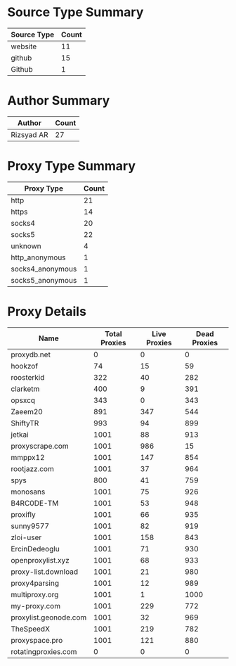 # Source Type Summary

| Source Type | Count |
|-------------|-------|
| website | 11 |
| github | 15 |
| Github | 1 |


# Author Summary

| Author | Count |
|--------|-------|
| Rizsyad AR | 27 |


# Proxy Type Summary

| Proxy Type | Count |
|------------|-------|
| http | 21 |
| https | 14 |
| socks4 | 20 |
| socks5 | 22 |
| unknown | 4 |
| http_anonymous | 1 |
| socks4_anonymous | 1 |
| socks5_anonymous | 1 |


# Proxy Details

| Name | Total Proxies | Live Proxies | Dead Proxies |
|------|---------------|--------------|---------------|
| proxydb.net | 0 | 0 | 0 |
| hookzof | 74 | 15 | 59 |
| roosterkid | 322 | 40 | 282 |
| clarketm | 400 | 9 | 391 |
| opsxcq | 343 | 0 | 343 |
| Zaeem20 | 891 | 347 | 544 |
| ShiftyTR | 993 | 94 | 899 |
| jetkai | 1001 | 88 | 913 |
| proxyscrape.com | 1001 | 986 | 15 |
| mmppx12 | 1001 | 147 | 854 |
| rootjazz.com | 1001 | 37 | 964 |
| spys | 800 | 41 | 759 |
| monosans | 1001 | 75 | 926 |
| B4RC0DE-TM | 1001 | 53 | 948 |
| proxifly | 1001 | 66 | 935 |
| sunny9577 | 1001 | 82 | 919 |
| zloi-user | 1001 | 158 | 843 |
| ErcinDedeoglu | 1001 | 71 | 930 |
| openproxylist.xyz | 1001 | 68 | 933 |
| proxy-list.download | 1001 | 21 | 980 |
| proxy4parsing | 1001 | 12 | 989 |
| multiproxy.org | 1001 | 1 | 1000 |
| my-proxy.com | 1001 | 229 | 772 |
| proxylist.geonode.com | 1001 | 32 | 969 |
| TheSpeedX | 1001 | 219 | 782 |
| proxyspace.pro | 1001 | 121 | 880 |
| rotatingproxies.com | 0 | 0 | 0 |
